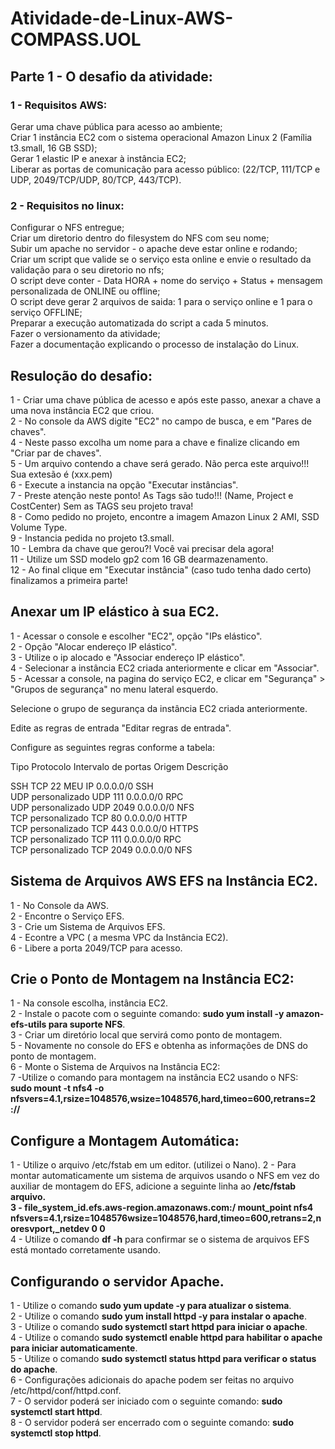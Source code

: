 # Atividade-de-Linux-AWS-COMPASS.UOL

## Parte 1 - O desafio da atividade: 

###  1 - Requisitos AWS:
Gerar uma chave pública para acesso ao ambiente;    
Criar 1 instância EC2 com o sistema operacional Amazon Linux 2 (Família t3.small, 16 GB SSD);    
Gerar 1 elastic IP e anexar à instância EC2;  
Liberar as portas de comunicação para acesso público: (22/TCP, 111/TCP e UDP, 2049/TCP/UDP, 80/TCP, 443/TCP).  

###  2 - Requisitos no linux:
Configurar o NFS entregue;  
Criar um diretorio dentro do filesystem do NFS com seu nome;  
Subir um apache no servidor - o apache deve estar online e rodando;  
Criar um script que valide se o serviço esta online e envie o resultado da  
validação para o seu diretorio no nfs;  
O script deve conter - Data HORA + nome do serviço + Status + mensagem  
personalizada de ONLINE ou offline;  
O script deve gerar 2 arquivos de saida: 1 para o serviço online e 1 para o
serviço OFFLINE;  
Preparar a execução automatizada do script a cada 5 minutos.  
Fazer o versionamento da atividade;  
Fazer a documentação explicando o processo de instalação do Linux.  

## Resuloção do desafio: 

1 - Criar uma chave pública de acesso e após este passo, anexar a chave a uma nova instância EC2 que criou.  
2 - No console da AWS digite  "EC2" no campo de busca, e em "Pares de chaves".   
4 - Neste passo excolha um nome para a chave e finalize clicando em  "Criar par de chaves".  
5 - Um arquivo contendo a chave será gerado. Não perca este arquivo!!! Sua extesão é (xxx.pem)    
6 - Execute a instancia na opção "Executar instâncias".  
7 - Preste atenção neste ponto! As Tags são tudo!!! (Name, Project e CostCenter) Sem as TAGS seu projeto trava!   
8 - Como pedido no projeto, encontre a imagem Amazon Linux 2 AMI, SSD Volume Type.  
9 - Instancia pedida no projeto t3.small.  
10 - Lembra da chave que gerou?! Você vai precisar dela agora!  
11 - Utilize um SSD modelo gp2 com 16 GB dearmazenamento.  
12 - Ao final clique  em "Executar instância" (caso tudo tenha dado certo) finalizamos a primeira parte!  

## Anexar um  IP elástico à sua EC2.

1 - Acessar o console e escolher "EC2", opção "IPs elástico".  
2 - Opção "Alocar endereço IP elástico".  
3 - Utilize o ip alocado e "Associar endereço IP elástico".  
4 - Selecionar a instância EC2 criada anteriormente e clicar em "Associar".  
5 - Acessar a console, na pagina do serviço EC2, e clicar em "Segurança" > "Grupos de segurança" no menu lateral esquerdo.    

Selecione o grupo de segurança da instância EC2 criada anteriormente.    

Edite as regras de entrada "Editar regras de entrada".      

Configure as seguintes regras conforme a tabela:  

Tipo	Protocolo	Intervalo de portas	Origem	Descrição  

SSH	 TCP	22       MEU IP  0.0.0.0/0 SSH  
UDP personalizado	UDP	111	0.0.0.0/0	RPC  
UDP personalizado	UDP	2049	0.0.0.0/0	NFS  
TCP personalizado	TCP	80	0.0.0.0/0	HTTP  
TCP personalizado	TCP	443	0.0.0.0/0	HTTPS  
TCP personalizado	TCP	111	0.0.0.0/0	RPC  
TCP personalizado	TCP	2049	0.0.0.0/0	NFS  

## Sistema de Arquivos AWS EFS na Instância EC2.    

1 - No Console da AWS.  
2 - Encontre o Serviço EFS.    
3 - Crie um Sistema de Arquivos EFS.  
4 - Econtre a VPC ( a mesma VPC da Instância EC2).      
6 - Libere a porta 2049/TCP para acesso.  

## Crie o Ponto de Montagem na Instância EC2:  

1 - Na console escolha, instância EC2.  
2 - Instale o pacote com o seguinte comando: **sudo yum install -y amazon-efs-utils para suporte NFS**.   
3 - Criar um diretório local que servirá como ponto de montagem.  
5 - Novamente no console do EFS e obtenha as informações de DNS do ponto de montagem.  
6 - Monte o Sistema de Arquivos na Instância EC2:  
7 -Utilize o comando para  montagem na instância EC2 usando o NFS:  
**sudo mount -t nfs4 -o nfsvers=4.1,rsize=1048576,wsize=1048576,hard,timeo=600,retrans=2 <DNS do EFS>://<caminho local>**  

## Configure a Montagem Automática:  

1 - Utilize o arquivo /etc/fstab em um editor. (utilizei o Nano).
2 - Para montar automaticamente um sistema de arquivos usando o NFS em vez do auxiliar de montagem do EFS, adicione a seguinte linha ao **/etc/fstab arquivo.  
3 - file_system_id.efs.aws-region.amazonaws.com:/ mount_point nfs4 nfsvers=4.1,rsize=1048576wsize=1048576,hard,timeo=600,retrans=2,noresvport,_netdev 0 0**    
4 - Utilize o comando **df -h** para confirmar se o sistema de arquivos EFS está montado corretamente usando.  


## Configurando o servidor Apache.
1 - Utilize o comando **sudo yum update -y para atualizar o sistema**.  
2 - Utilize o comando **sudo yum install httpd -y para instalar o apache**.  
3 - Utilize o comando **sudo systemctl start httpd para iniciar o apache**.  
4 - Utilize o comando **sudo systemctl enable httpd para habilitar o apache para iniciar automaticamente**.  
5 - Utilize o comando **sudo systemctl status httpd para verificar o status do apache**.  
6 - Configurações adicionais do apache podem ser feitas no arquivo /etc/httpd/conf/httpd.conf.  
7 - O servidor poderá ser iniciado com o seguinte comando: **sudo systemctl start httpd**.  
8 - O servidor poderá ser encerrado com o seguinte comando: **sudo systemctl stop httpd**.  



